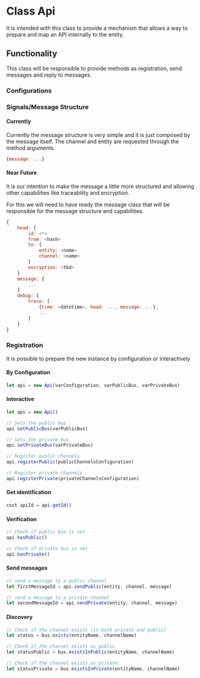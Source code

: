 # Class Api
It is intended with this class to provide a mechanism that allows a way to prepare and map an API internally to the entity.  

## Functionality
This class will be responsible to provide methods as registration, send messages and reply to messages.

### Configurations

### Signals/Message Structure

#### Currently 
Currently the message structure is very simple and it is just composed by the message itself. The channel and entity are requested through the method arguments.
```js
{message: ...}
```

#### Near Future
It is our intention to make the message a little more structured and allowing other capabilities like traceability and encryption.

For this we will need to have ready the message class that will be responsible for the message structure and capabilities.
```js
{
    head: {
        id: <*>
        from: <hash>
        to: {
            entity: <name>
            channel: <name>
        }
        encryption: <tbd>
    }
    message: {
        ...
    }
    debug: {
        trace: [
            {time: <datetime>, head: ..., message: ...},
            ...
        ]
    }
}
```

### Registration
It is possible to prepare the new instance by configuration or interactively

#### By Configuration
```js
let api = new Api(varConfiguration, varPublicBus, varPrivateBus)
```

#### Interactive
```js
let api = new Api()

// Sets the public bus
api.setPublicBus(varPublicBus)

// Sets the private bus
api.setPrivateBus(varPrivateBus)

// Register public channels
api.registerPublic(publicChannelsConfiguration)

// Register private channels
api.registerPrivate(privateChannelsConfiguration)
```

#### Get identification
```js
cost apiId = api.getId()
```

#### Verification
```js
// Check if public bus is set
api.hasPublic()

// Check if private bus is set
api.hasPrivate()
```

#### Send messages
```js
// send a message to a public channel
let firstMessageId = api.sendPublic(entity, channel, message)

// send a message to a private channel
let secondMessageId = api.sendPrivate(entity, channel, message)
```

#### Discovery
```js
// Check if the channel exists (in both private and public)
let status = bus.exists(entityName, channelName)

// Check if the channel exists as public
let statusPublic = bus.existsInPublic(entityName, channelName)

// Check if the channel exists as private
let statusPrivate = bus.existsInPrivate(entityName, channelName)
```
